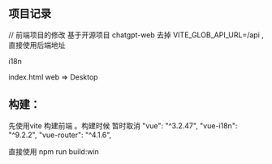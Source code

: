 ## 项目记录


// 前端项目的修改 基于开源项目 chatgpt-web
去掉 VITE_GLOB_API_URL=/api ,直接使用后端地址

i18n

index.html web => Desktop

## 构建：

先使用vite 构建前端 。构建时候
暂时取消     "vue": "^3.2.47",
    "vue-i18n": "^9.2.2",
    "vue-router": "^4.1.6", 

直接使用 npm run build:win